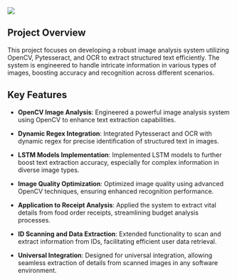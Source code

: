 

<p>
<img src = "https://www.softseotools.com/uploads/image-to-text.png"/>
</p>

## Project Overview

This project focuses on developing a robust image analysis system utilizing OpenCV, Pytesseract, and OCR to extract structured text efficiently. The system is engineered to handle intricate information in various types of images, boosting accuracy and recognition across different scenarios.

## Key Features

- **OpenCV Image Analysis**: Engineered a powerful image analysis system using OpenCV to enhance text extraction capabilities.

- **Dynamic Regex Integration**: Integrated Pytesseract and OCR with dynamic regex for precise identification of structured text in images.

- **LSTM Models Implementation**: Implemented LSTM models to further boost text extraction accuracy, especially for complex information in diverse image types.

- **Image Quality Optimization**: Optimized image quality using advanced OpenCV techniques, ensuring enhanced recognition performance.

- **Application to Receipt Analysis**: Applied the system to extract vital details from food order receipts, streamlining budget analysis processes.

- **ID Scanning and Data Extraction**: Extended functionality to scan and extract information from IDs, facilitating efficient user data retrieval.

- **Universal Integration**: Designed for universal integration, allowing seamless extraction of details from scanned images in any software environment.
